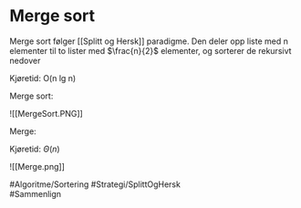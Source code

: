 # Merge sort

Merge sort følger [[Splitt og Hersk]] paradigme.
Den deler opp liste med n elementer til to lister med $\frac{n}{2}$ elementer,
og sorterer de rekursivt nedover

Kjøretid: O(n lg n)

Merge sort:

![[MergeSort.PNG]]

Merge:

Kjøretid: $\Theta(n)$

![[Merge.png]]

#Algoritme/Sortering 
#Strategi/SplittOgHersk  
#Sammenlign
